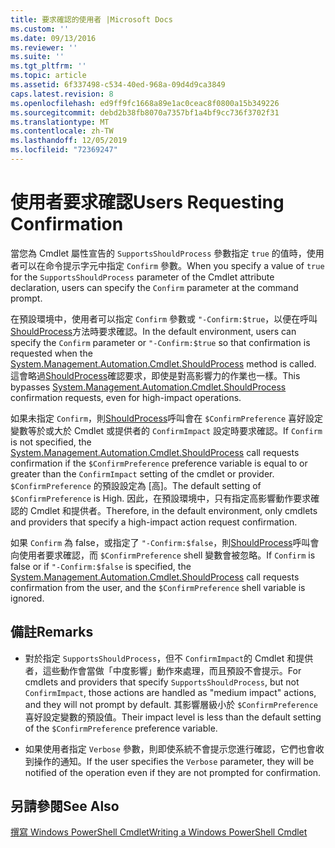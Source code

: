 ```yaml
---
title: 要求確認的使用者 |Microsoft Docs
ms.custom: ''
ms.date: 09/13/2016
ms.reviewer: ''
ms.suite: ''
ms.tgt_pltfrm: ''
ms.topic: article
ms.assetid: 6f337498-c534-40ed-968a-09d4d9ca3849
caps.latest.revision: 8
ms.openlocfilehash: ed9ff9fc1668a89e1ac0ceac8f0800a15b349226
ms.sourcegitcommit: debd2b38fb8070a7357bf1a4bf9cc736f3702f31
ms.translationtype: MT
ms.contentlocale: zh-TW
ms.lasthandoff: 12/05/2019
ms.locfileid: "72369247"
---
```

# <a name="users-requesting-confirmation"></a><span data-ttu-id="4e7c2-102">使用者要求確認</span><span class="sxs-lookup"><span data-stu-id="4e7c2-102">Users Requesting Confirmation</span></span>

<span data-ttu-id="4e7c2-103">當您為 Cmdlet 屬性宣告的 `SupportsShouldProcess` 參數指定 `true` 的值時，使用者可以在命令提示字元中指定 `Confirm` 參數。</span><span class="sxs-lookup"><span data-stu-id="4e7c2-103">When you specify a value of `true` for the `SupportsShouldProcess` parameter of the Cmdlet attribute declaration, users can specify the `Confirm` parameter at the command prompt.</span></span>

<span data-ttu-id="4e7c2-104">在預設環境中，使用者可以指定 `Confirm` 參數或 `"-Confirm:$true`，以便在呼叫[ShouldProcess](/dotnet/api/System.Management.Automation.Cmdlet.ShouldProcess)方法時要求確認。</span><span class="sxs-lookup"><span data-stu-id="4e7c2-104">In the default environment, users can specify the `Confirm` parameter or `"-Confirm:$true` so that confirmation is requested when the [System.Management.Automation.Cmdlet.ShouldProcess](/dotnet/api/System.Management.Automation.Cmdlet.ShouldProcess) method is called.</span></span> <span data-ttu-id="4e7c2-105">這會略過[ShouldProcess](/dotnet/api/System.Management.Automation.Cmdlet.ShouldProcess)確認要求，即使是對高影響力的作業也一樣。</span><span class="sxs-lookup"><span data-stu-id="4e7c2-105">This bypasses [System.Management.Automation.Cmdlet.ShouldProcess](/dotnet/api/System.Management.Automation.Cmdlet.ShouldProcess) confirmation requests, even for high-impact operations.</span></span>

<span data-ttu-id="4e7c2-106">如果未指定 `Confirm`，則[ShouldProcess](/dotnet/api/System.Management.Automation.Cmdlet.ShouldProcess)呼叫會在 `$ConfirmPreference` 喜好設定變數等於或大於 Cmdlet 或提供者的 `ConfirmImpact` 設定時要求確認。</span><span class="sxs-lookup"><span data-stu-id="4e7c2-106">If `Confirm` is not specified, the [System.Management.Automation.Cmdlet.ShouldProcess](/dotnet/api/System.Management.Automation.Cmdlet.ShouldProcess) call requests confirmation if the `$ConfirmPreference` preference variable is equal to or greater than the `ConfirmImpact` setting of the cmdlet or provider.</span></span> <span data-ttu-id="4e7c2-107">`$ConfirmPreference` 的預設設定為 [高]。</span><span class="sxs-lookup"><span data-stu-id="4e7c2-107">The default setting of `$ConfirmPreference` is High.</span></span> <span data-ttu-id="4e7c2-108">因此，在預設環境中，只有指定高影響動作要求確認的 Cmdlet 和提供者。</span><span class="sxs-lookup"><span data-stu-id="4e7c2-108">Therefore, in the default environment, only cmdlets and providers that specify a high-impact action request confirmation.</span></span>

<span data-ttu-id="4e7c2-109">如果 `Confirm` 為 false，或指定了 `"-Confirm:$false`，則[ShouldProcess](/dotnet/api/System.Management.Automation.Cmdlet.ShouldProcess)呼叫會向使用者要求確認，而 `$ConfirmPreference` shell 變數會被忽略。</span><span class="sxs-lookup"><span data-stu-id="4e7c2-109">If `Confirm` is false or if `"-Confirm:$false` is specified, the [System.Management.Automation.Cmdlet.ShouldProcess](/dotnet/api/System.Management.Automation.Cmdlet.ShouldProcess) call requests confirmation from the user, and the `$ConfirmPreference` shell variable is ignored.</span></span>

## <a name="remarks"></a><span data-ttu-id="4e7c2-110">備註</span><span class="sxs-lookup"><span data-stu-id="4e7c2-110">Remarks</span></span>

- <span data-ttu-id="4e7c2-111">對於指定 `SupportsShouldProcess`，但不 `ConfirmImpact`的 Cmdlet 和提供者，這些動作會當做「中度影響」動作來處理，而且預設不會提示。</span><span class="sxs-lookup"><span data-stu-id="4e7c2-111">For cmdlets and providers that specify `SupportsShouldProcess`, but not `ConfirmImpact`, those actions are handled as "medium impact" actions, and they will not prompt by default.</span></span> <span data-ttu-id="4e7c2-112">其影響層級小於 `$ConfirmPreference` 喜好設定變數的預設值。</span><span class="sxs-lookup"><span data-stu-id="4e7c2-112">Their impact level is less than the default setting of the `$ConfirmPreference` preference variable.</span></span>

- <span data-ttu-id="4e7c2-113">如果使用者指定 `Verbose` 參數，則即使系統不會提示您進行確認，它們也會收到操作的通知。</span><span class="sxs-lookup"><span data-stu-id="4e7c2-113">If the user specifies the `Verbose` parameter, they will be notified of the operation even if they are not prompted for confirmation.</span></span>

## <a name="see-also"></a><span data-ttu-id="4e7c2-114">另請參閱</span><span class="sxs-lookup"><span data-stu-id="4e7c2-114">See Also</span></span>

[<span data-ttu-id="4e7c2-115">撰寫 Windows PowerShell Cmdlet</span><span class="sxs-lookup"><span data-stu-id="4e7c2-115">Writing a Windows PowerShell Cmdlet</span></span>](./writing-a-windows-powershell-cmdlet.md)
